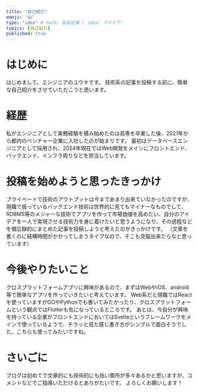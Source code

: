 ```yaml
---
title: "自己紹介"
emoji: "😃"
type: "idea" # tech: 技術記事 / idea: アイデア
topics: [自己紹介]
published: true
---
```


# はじめに
はじめまして、エンジニアのユウキです。
技術系の記事を投稿する前に、簡単な自己紹介をさせていただこうと思います。

# 経歴
私がエンジニアとして実務経験を積み始めたのは高専を卒業した後、2021年から都内のベンチャー企業に入社したのが始まりです。
最初はデータベースエンジニアとして採用され、2024年現在ではWeb開発をメインにフロントエンド、バックエンド、インフラ周りなどを担当しています。

# 投稿を始めようと思ったきっかけ
プライベートで技術のアウトプットは今まであまり出来ていなかったのですが、
現職で扱っているバックエンド技術は世界的に見てもマイナーなものでして、RDBMS等のメジャーな技術でアプリを作って市場価値を高めたい、自分のアイデアを一人で実現させる技術力を身に着けたいと思うようになり、その過程などを備忘録的にまとめた記事を投稿しようと考えたのがきっかけです。
（文章を書くのに結構時間がかかってしまうタイプなので、そこも克服出来たらなと思っています）

# 今後やりたいこと
クロスプラットフォームアプリに興味があるので、まずはWebやiOS、android等で簡単なアプリを作っていきたいと考えています。
Web系だと現職ではReactを使っていますがGOやPythonでも書いてみたかったり、クロスプラットフォームという観点ではFlutterも気になっているところです。
あとは、今自分が興味を持っている企業がフロントエンドにおいてはSvelteというフレームワークをメインで使っているようで、チラッと見た感じ書き方がシンプルで面白そうでした。こちらも使ってみたいですね。

# さいごに
ブログは初めてで文章的にも技術的にも拙い箇所が多々あるかと思いますが、コメントなどでご指導いただけるとありがたいです。
よろしくお願いします！